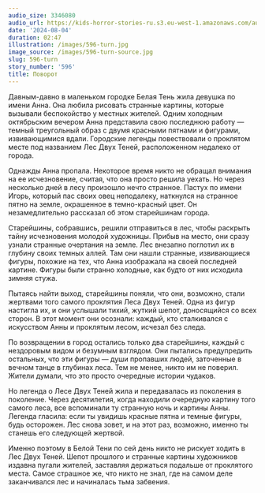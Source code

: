 ```yaml
---
audio_size: 3346080
audio_url: https://kids-horror-stories-ru.s3.eu-west-1.amazonaws.com/audio/596-turn.mp3
date: '2024-08-04'
duration: 02:47
illustration: /images/596-turn.jpg
image_source: /images/596-turn-source.jpg
slug: 596-turn
story_number: '596'
title: Поворот
---
```


Давным-давно в маленьком городке Белая Тень жила девушка по имени Анна. Она любила рисовать странные картины, которые вызывали беспокойство у местных жителей. Одним холодным октябрьским вечером Анна представила свою последнюю работу — темный треугольный образ с двумя красными пятнами и фигурами, извивающимися вдали. Городские легенды повествовали о проклятом месте под названием Лес Двух Теней, расположенном недалеко от города.

Однажды Анна пропала. Некоторое время никто не обращал внимания на ее исчезновение, считая, что она просто решила уехать. Но через несколько дней в лесу произошло нечто странное. Пастух по имени Игорь, который пас своих овец неподалеку, наткнулся на странное пятно на земле, окрашенное в темно-красный цвет. Он незамедлительно рассказал об этом старейшинам города.

Старейшины, собравшись, решили отправиться в лес, чтобы раскрыть тайну исчезновения молодой художницы. Прибыв на место, они сразу узнали странные очертания на земле. Лес внезапно поглотил их в глубину своих темных аллей. Там они нашли странные, извивающиеся фигуры, похожие на тех, что Анна изображала на своей последней картине. Фигуры были странно холодные, как будто от них исходила зимняя стужа.

Пытаясь найти выход, старейшины поняли, что они, возможно, стали жертвами того самого проклятия Леса Двух Теней. Одна из фигур настигла их, и они услышали тихий, жуткий шепот, доносящийся со всех сторон. В этот момент они осознали: каждый, кто сталкивался с искусством Анны и проклятым лесом, исчезал без следа.

По возвращении в город остались только два старейшины, каждый с нездоровым видом и безумным взглядом. Они пытались предупредить остальных, что эти фигуры — души пропавших людей, заточенные в вечном танце в глубинах леса. Тем не менее, никто им не поверил. Жители думали, что это просто очередные истории чудаков.

Но легенда о Лесе Двух Теней жила и передавалась из поколения в поколение. Через десятилетия, когда находили очередную картину того самого леса, все вспоминали ту странную ночь и картины Анны. Легенда гласила: если ты увидишь красные пятна и темные фигуры, будь осторожен. Лес снова зовет, и на этот раз, возможно, именно ты станешь его следующей жертвой.

Именно поэтому в Белой Тени по сей день никто не рискует ходить в Лес Двух Теней. Шепот прошлого и странные картины художников издавна пугали жителей, заставляя держаться подальше от проклятого места. Самое страшное же, что никто не знал, где на самом деле заканчивался лес и начиналась тьма забвения.